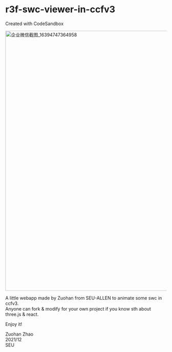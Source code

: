 # r3f-swc-viewer-in-ccfv3
Created with CodeSandbox

<img width="813" alt="企业微信截图_16394747364958" src="https://user-images.githubusercontent.com/47688877/146131004-3e85403f-ddc7-4d65-a6f9-969029abc710.png">

A little webapp made by Zuohan from SEU-ALLEN to animate some swc in ccfv3.  
Anyone can fork & modify for your own project if you know sth about three.js & react. 

Enjoy it!

Zuohan Zhao  
2021/12  
SEU
